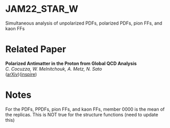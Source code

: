 # JAM22_STAR_W

Simultaneous analysis of unpolarized PDFs, polarized PDFs, pion FFs, and kaon FFs

# Related Paper

**Polarized Antimatter in the Proton from Global QCD Analysis**   
*C. Cocuzza, W. Melnitchouk, A. Metz, N. Sato*  
([arXiv][star-arXiv])([inspire][star-inspire])

[star-arXiv]:     https://arxiv.org/abs/2202.03372
[star-inspire]:   https://inspirehep.net/literature/2029139

# Notes

For the PDFs, PPDFs, pion FFs, and kaon FFs, member 0000 is the mean of the replicas.
This is NOT true for the structure functions (need to update this)







